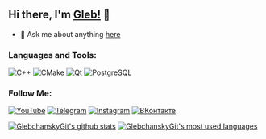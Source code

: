 ## Hi there, I'm [Gleb!](https://www.instagram.com/glebchansky__) 👋

- 💬 Ask me about anything [here](https://vk.com/dogeoveryourhead)

### Languages and Tools:
![C++](https://img.shields.io/badge/C++-3c4149?style=for-the-badge&logo=C%2b%2b&logoColor=6295cb)
![CMake](https://img.shields.io/badge/CMake-3c4149?style=for-the-badge&logo=CMake&logoColor=D76E00)
![Qt](https://img.shields.io/badge/Qt-3c4149?style=for-the-badge&logo=Qt&logoColor=green)
![PostgreSQL](https://img.shields.io/badge/PostgreSQL-3c4149?style=for-the-badge&logo=PostgreSQL&logoColor=F88C00)

### Follow Me:
[![YouTube](https://img.shields.io/badge/-YouTube-3c4149?style=for-the-badge&logo=YouTube&logoColor=f70000)](https://www.youtube.com/c/Glebchansky)
[![Telegram](https://img.shields.io/badge/-Telegram-3c4149?style=for-the-badge&logo=telegram&logoColor=27A0D9)](https://t.me/glebchansky2000)
[![Instagram](https://img.shields.io/badge/-Instagram-3c4149?style=for-the-badge&logo=instagram&logoColor=FF7F50)](https://www.instagram.com/glebchansky__)
[![ВКонтакте](https://img.shields.io/badge/-ВКонтакте-3c4149?style=for-the-badge&logo=Vk&logoColor=4e7db2)](https://vk.com/dogeoveryourhead)

[![GlebchanskyGit's github stats](https://github-readme-stats.vercel.app/api?username=GlebchanskyGit&show_icons=true&theme=material-palenight)](https://github.com/GlebchanskyGit)
[![GlebchanskyGit's most used languages](https://github-readme-stats.vercel.app/api/top-langs/?username=GlebchanskyGit&layout=compact&theme=material-palenight)](https://github.com/GlebchanskyGit)

